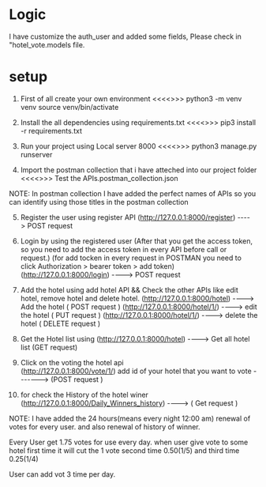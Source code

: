 # Logic

I have customize the auth_user and added some fields,
Please check in "hotel_vote.models file.





# setup
1. First of all create your own environment 
<<<<<command >>>>
python3 -m venv venv
source venv/bin/activate 


2. Install the all dependencies using requirements.txt
<<<<<command >>>>
pip3 install -r requirements.txt 


3. Run your project using Local server 8000
<<<<<command >>>>
python3 manage.py runserver 


4. Import the postman collection that i have atteched into our project folder 
<<<<<POSTMAN collection folder name  >>>>
Test the APIs.postman_collection.json


NOTE: In postman collection I have added the perfect names of APIs so you can identify using those titles in the postman collection

5. Register the user using register API
(http://127.0.0.1:8000/register) ----> POST request
 
6. Login by using the registered user (After that you get the access token, so you need to add the access token in every API before call or request.)
(for add tocken in every request in POSTMAN you need to click Authorization > bearer token > add token)
(http://127.0.0.1:8000/login) ----> POST request


7. Add the hotel using add hotel API && Check the other APIs like edit hotel, remove hotel and delete hotel.
(http://127.0.0.1:8000/hotel) ----> Add the hotel ( POST request )
(http://127.0.0.1:8000/hotel/1/) ----> edit the hotel ( PUT request )
(http://127.0.0.1:8000/hotel/1/) ----> delete the hotel ( DELETE request )

8. Get the Hotel list using 
(http://127.0.0.1:8000/hotel) ----> Get all hotel list (GET request)

9. Click on the voting the hotel api  
    (http://127.0.0.1:8000/vote/1/)  add id of your hotel that you want to vote -------> (POST request )

10. for check the History of the hotel winer 
(http://127.0.0.1:8000/Daily_Winners_history) ----> ( Get request )


NOTE: I have added the 24 hours(means every night 12:00 am) renewal of votes for every user.
and also renewal of history of winner. 

Every User get 1.75 votes for use every day.
when user give vote to some hotel first time it will cut the 1 vote
second time 0.50(1/5) and third time 0.25(1/4)

User can add vot 3 time per day.
